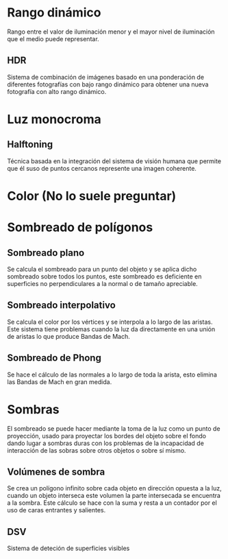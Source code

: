# Rango dinámico
Rango entre el valor de iluminación menor y el mayor nivel de iluminación que el medio puede representar.
## HDR
Sistema de combinación de imágenes basado en una ponderación de diferentes fotografías con bajo rango dinámico para obtener una nueva fotografía con alto rango dinámico.
# Luz monocroma
## Halftoning
Técnica basada en la integración del sistema de visión humana que permite que él suso de puntos cercanos represente una imagen coherente.
# Color (No lo suele preguntar)
# Sombreado de polígonos
## Sombreado plano
Se calcula el sombreado para un punto del objeto y se aplica dicho sombreado sobre todos los puntos, este sombreado es deficiente en superficies no perpendiculares a la normal o de tamaño apreciable.
## Sombreado interpolativo
Se calcula el color por los vértices y se interpola a lo largo de las aristas. Este sistema tiene problemas cuando la luz da directamente en una unión de aristas lo que produce Bandas de Mach.
## Sombreado de Phong
Se hace el cálculo de las normales a lo largo de toda la arista, esto elimina las Bandas de Mach en gran medida.
# Sombras
El sombreado se puede hacer mediante la toma de la luz como un punto de proyección, usado para proyectar los bordes del objeto sobre el fondo dando lugar a sombras duras con los problemas de la incapacidad de interacción de las sobras sobre otros objetos o sobre sí mismo.
## Volúmenes de sombra
Se crea un polígono infinito sobre cada objeto en dirección opuesta a la luz, cuando un objeto interseca este volumen la parte intersecada se encuentra a la sombra. Este cálculo se hace con la suma y resta a un contador por el uso de caras entrantes y salientes.
## DSV
Sistema de deteción de superficies visibles 